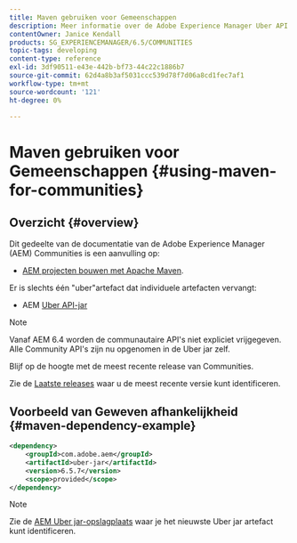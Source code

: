 ```yaml
---
title: Maven gebruiken voor Gemeenschappen
description: Meer informatie over de Adobe Experience Manager Uber API jar voor gebruik in Communities.
contentOwner: Janice Kendall
products: SG_EXPERIENCEMANAGER/6.5/COMMUNITIES
topic-tags: developing
content-type: reference
exl-id: 3df90511-e43e-442b-bf73-44c22c1886b7
source-git-commit: 62d4a8b3af5031ccc539d78f7d06a8cd1fec7af1
workflow-type: tm+mt
source-wordcount: '121'
ht-degree: 0%

---
```


# Maven gebruiken voor Gemeenschappen {#using-maven-for-communities}

## Overzicht {#overview}

Dit gedeelte van de documentatie van de Adobe Experience Manager (AEM) Communities is een aanvulling op:

* [AEM projecten bouwen met Apache Maven](../../help/sites-developing/ht-projects-maven.md).

Er is slechts één &quot;uber&quot;artefact dat individuele artefacten vervangt:

* AEM [Uber API-jar](../../help/sites-developing/ht-projects-maven.md#what-is-the-uberjar)

>[!NOTE]
>
>Vanaf AEM 6.4 worden de communautaire API&#39;s niet expliciet vrijgegeven. Alle Community API&#39;s zijn nu opgenomen in de Uber jar zelf.
>
>Blijf op de hoogte met de meest recente release van Communities.
>
>Zie de [Laatste releases](deploy-communities.md#latest-releases) waar u de meest recente versie kunt identificeren.

## Voorbeeld van Geweven afhankelijkheid {#maven-dependency-example}

```xml
<dependency>
    <groupId>com.adobe.aem</groupId>
    <artifactId>uber-jar</artifactId>
    <version>6.5.7</version>
    <scope>provided</scope>
</dependency>
```

>[!NOTE]
>
>Zie de [AEM Uber jar-opslagplaats](https://mvnrepository.com/artifact/com.adobe.aem/uber-jar) waar je het nieuwste Uber jar artefact kunt identificeren.

<!--
There are now two "uber" artifacts that replace individual artifacts:

* AEM [Communities API jar](#communities-api-jar-artifact)
* AEM [Uber API jar](../../help/sites-developing/ht-projects-maven.md#what-is-the-uberjar)

## Communities API Jar Artifact {#communities-api-jar-artifact}

Following is an example of a GAV for the AEM Communities API jar:

```xml
<dependency>
    <groupId>com.adobe.cq.social</groupId>
    <artifactId>cq-socialcommunities-api</artifactId>
    <version>1.11.170</version>
    <scope>provided</scope>
</dependency>

```

Ensure thet the version specified corresponds with the Communities package version installed for AEM Communities. To verify the installed version number:

1. Log in with adminstrative privileges.
1. Browse to [Package Manager](../../help/sites-administering/package-manager.md). For example, [http://localhost:4502/crx/packmgr/](http://localhost:4502/crx/packmgr/)

1. Locate the package: `cq-socialcommunities-pkg-1.x.xxx`
1. Extract the version from the package name:
   * First version for AEM 6.3 is version 1.11.170.
   * Feature packs is versions 1.12.xxx.

>[!NOTE]
>
>It is recommended to keep up-to-date with the most recent Communities release.
>
>Visit the [Latest Releases](deploy-communities.md#latest-releases) section to identify the most recent version.

## Maven Dependency Example {#maven-dependency-example}

The Communities API jar must be specified before the Uber API jar.

```xml
<dependency>
    <groupId>com.adobe.cq.social</groupId>
    <artifactId>cq-socialcommunities-api</artifactId>
    <version>1.11.170</version>
    <scope>provided</scope>
</dependency>
<dependency>
    <groupId>com.adobe.aem</groupId>
    <artifactId>uber-jar</artifactId>
    <version>6.3.0</version>
    <scope>provided</scope>
    <classifier>apis</classifier>
</dependency>
```
-->
